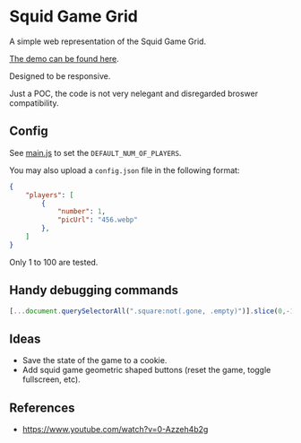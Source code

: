 # Squid Game Grid

A simple web representation of the Squid Game Grid.

[The demo can be found here](https://andhw.github.io/squid-game-grid/).

Designed to be responsive.

Just a POC, the code is not very nelegant and disregarded broswer compatibility.

## Config

See [main.js](main.js) to set the `DEFAULT_NUM_OF_PLAYERS`.

You may also upload a `config.json` file in the following format:

```json
{
    "players": [
        {
            "number": 1,
            "picUrl": "456.webp"
        },
    ]
}
```

Only 1 to 100 are tested.

## Handy debugging commands

```js
[...document.querySelectorAll(".square:not(.gone, .empty)")].slice(0,-1).forEach((e)=>e.click());
```

## Ideas

- Save the state of the game to a cookie.
- Add squid game geometric shaped buttons (reset the game, toggle fullscreen, etc).

## References

- <https://www.youtube.com/watch?v=0-Azzeh4b2g>
